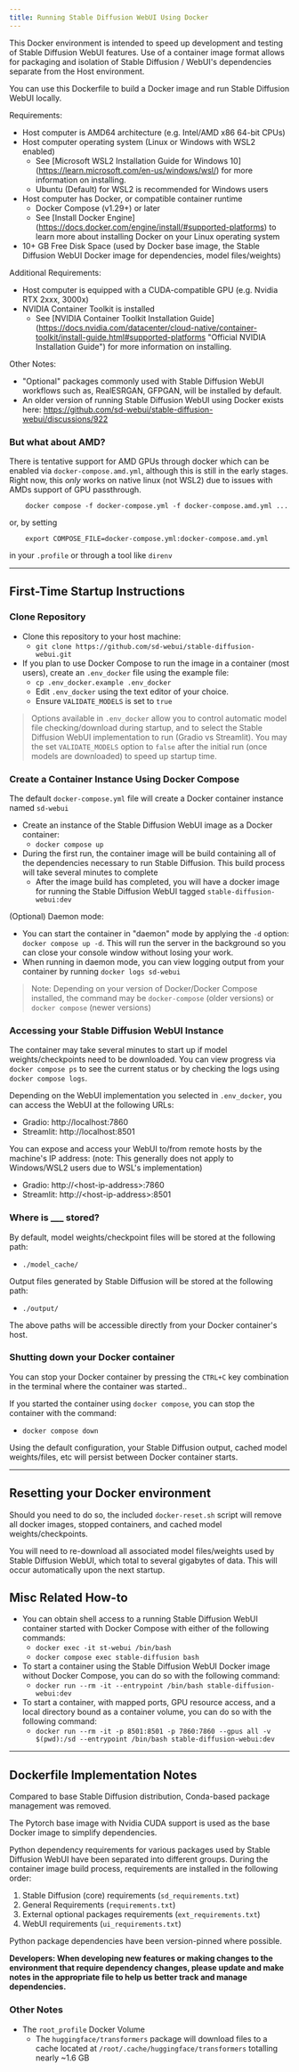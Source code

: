 ```yaml
---
title: Running Stable Diffusion WebUI Using Docker
---
```

<!--
This file is part of stable-diffusion-webui (https://github.com/sd-webui/stable-diffusion-webui/).

Copyright 2022 sd-webui team.
This program is free software: you can redistribute it and/or modify
it under the terms of the GNU Affero General Public License as published by
the Free Software Foundation, either version 3 of the License, or
(at your option) any later version.

This program is distributed in the hope that it will be useful,
but WITHOUT ANY WARRANTY; without even the implied warranty of
MERCHANTABILITY or FITNESS FOR A PARTICULAR PURPOSE.  See the
GNU Affero General Public License for more details.

You should have received a copy of the GNU Affero General Public License
along with this program.  If not, see <http://www.gnu.org/licenses/>.
-->

This Docker environment is intended to speed up development and testing of Stable Diffusion WebUI features. Use of a container image format allows for packaging and isolation of Stable Diffusion / WebUI's dependencies separate from the Host environment.

You can use this Dockerfile to build a Docker image and run Stable Diffusion WebUI locally.


Requirements:
* Host computer is AMD64 architecture (e.g. Intel/AMD x86 64-bit CPUs)
* Host computer operating system (Linux or Windows with WSL2 enabled)
    * See [Microsoft WSL2 Installation Guide for Windows 10] (https://learn.microsoft.com/en-us/windows/wsl/) for more information on installing.
    * Ubuntu (Default) for WSL2 is recommended for Windows users 
* Host computer has Docker, or compatible container runtime
    * Docker Compose (v1.29+) or later 
    * See [Install Docker Engine] (https://docs.docker.com/engine/install/#supported-platforms) to learn more about installing Docker on your Linux operating system
* 10+ GB Free Disk Space (used by Docker base image, the Stable Diffusion WebUI Docker image for dependencies, model files/weights)

Additional Requirements:
* Host computer is equipped with a CUDA-compatible GPU (e.g. Nvidia RTX 2xxx, 3000x)
* NVIDIA Container Toolkit is installed
    * See [NVIDIA Container Toolkit Installation Guide] (https://docs.nvidia.com/datacenter/cloud-native/container-toolkit/install-guide.html#supported-platforms "Official NVIDIA Installation Guide") for more information on installing.

Other Notes:
* "Optional" packages commonly used with Stable Diffusion WebUI workflows such as, RealESRGAN, GFPGAN, will be installed by default.
* An older version of running Stable Diffusion WebUI using Docker exists here: https://github.com/sd-webui/stable-diffusion-webui/discussions/922

### But what about AMD?
There is tentative support for AMD GPUs through docker which can be enabled via `docker-compose.amd.yml`,
although this is still in the early stages. Right now, this _only_ works on native linux (not WSL2) due
to issues with AMDs support of GPU passthrough.
```
    docker compose -f docker-compose.yml -f docker-compose.amd.yml ...
```
or, by setting 
```
    export COMPOSE_FILE=docker-compose.yml:docker-compose.amd.yml
```
in your `.profile` or through a tool like `direnv`


---

## First-Time Startup Instructions

### Clone Repository
* Clone this repository to your host machine:
    * `git clone https://github.com/sd-webui/stable-diffusion-webui.git`
* If you plan to use Docker Compose to run the image in a container (most users), create an `.env_docker` file using the example file:
    * `cp .env_docker.example .env_docker`
    * Edit `.env_docker` using the text editor of your choice.
    * Ensure `VALIDATE_MODELS` is set to `true`
> Options available in `.env_docker` allow you to control automatic model file checking/download during startup, and to select the Stable Diffusion WebUI implementation to run (Gradio vs Streamlit). You may the set `VALIDATE_MODELS` option to `false` after the initial run (once models are downloaded) to speed up startup time.


### Create a Container Instance Using Docker Compose
The default `docker-compose.yml` file  will create a Docker container instance named `sd-webui`

* Create an instance of the Stable Diffusion WebUI image as a Docker container:
    * `docker compose up`
* During the first run, the container image will be build containing all of the dependencies necessary to run Stable Diffusion. This build process will take several minutes to complete
    * After the image build has completed, you will have a docker image for running the Stable Diffusion WebUI tagged `stable-diffusion-webui:dev`

(Optional) Daemon mode:
* You can start the container in "daemon" mode by applying the `-d` option:  `docker compose up -d`. This will run the server in the background so you can close your console window without losing your work.
* When running in daemon mode, you can view logging output from your container by running `docker logs sd-webui`

> Note: Depending on your version of Docker/Docker Compose installed, the command may be `docker-compose` (older versions) or `docker compose` (newer versions)


### Accessing your Stable Diffusion WebUI Instance
The container may take several minutes to start up if model weights/checkpoints need to be downloaded. You can view progress via `docker compose ps` to see the current status or by checking the logs using `docker compose logs`.

Depending on the WebUI implementation you selected in `.env_docker`, you can access the WebUI at the following URLs:

* Gradio:  http://localhost:7860
* Streamlit:  http://localhost:8501

You can expose and access your WebUI to/from remote hosts by the machine's IP address:
(note: This generally does not apply to Windows/WSL2 users due to WSL's implementation)
* Gradio:  http://\<host-ip-address\>:7860
* Streamlit:  http://\<host-ip-address\>:8501


### Where is ___ stored?

By default, model weights/checkpoint files will be stored at the following path:
* `./model_cache/`

Output files generated by Stable Diffusion will be stored at the following path:
* `./output/`

The above paths will be accessible directly from your Docker container's host.


### Shutting down your Docker container
You can stop your Docker container by pressing the `CTRL+C` key combination in the terminal where the container was started..

If you started the container using `docker compose`, you can stop the container with the command:
* `docker compose down`

Using the default configuration, your Stable Diffusion output, cached model weights/files, etc will persist between Docker container starts.

---

## Resetting your Docker environment
Should you need to do so, the included `docker-reset.sh` script will remove all docker images, stopped containers, and cached model weights/checkpoints.

You will need to re-download all associated model files/weights used by Stable Diffusion WebUI, which total to several gigabytes of data. This will occur automatically upon the next startup.


## Misc Related How-to
* You can obtain shell access to a running Stable Diffusion WebUI container started with Docker Compose with either of the following commands:
    * `docker exec -it st-webui /bin/bash`
    * `docker compose exec stable-diffusion bash`
* To start a container using the Stable Diffusion WebUI Docker image without Docker Compose, you can do so with the following command:
    * `docker run --rm -it --entrypoint /bin/bash stable-diffusion-webui:dev`
* To start a container, with mapped ports, GPU resource access, and a local directory bound as a container volume, you can do so with the following command:
    * `docker run --rm -it -p 8501:8501 -p 7860:7860 --gpus all -v $(pwd):/sd --entrypoint /bin/bash stable-diffusion-webui:dev`

---

## Dockerfile Implementation Notes
Compared to base Stable Diffusion distribution, Conda-based package management was removed.

The Pytorch base image with Nvidia CUDA support is used as the base Docker image to simplify dependencies.

Python dependency requirements for various packages used by Stable Diffusion WebUI have been separated into different groups. During the container image build process, requirements are installed in the following order:

1. Stable Diffusion (core) requirements (`sd_requirements.txt`)
2. General Requirements (`requirements.txt`)
3. External optional packages requirements (`ext_requirements.txt`)
4. WebUI requirements (`ui_requirements.txt`)

Python package dependencies have been version-pinned where possible.

**Developers:  When developing new features or making changes to the environment that require dependency changes, please update and make notes in the appropriate file to help us better track and manage dependencies.**

### Other Notes

* The `root_profile` Docker Volume
    * The `huggingface/transformers` package will download files to a cache located at `/root/.cache/huggingface/transformers` totalling nearly ~1.6 GB
